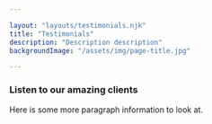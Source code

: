 ```yaml
---

layout: "layouts/testimonials.njk"
title: "Testimonials"
description: "Description description"
backgroundImage: "/assets/img/page-title.jpg"

---
```


### Listen to our amazing clients

Here is some more paragraph information to look at. 